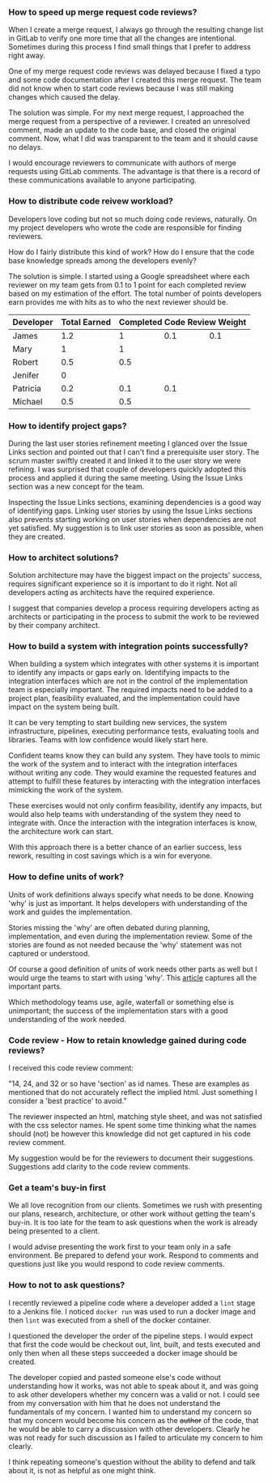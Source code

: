 ### How to speed up merge request code reviews?

When I create a merge request, I always go through the resulting change list in GitLab to verify one more time that all the changes are intentional. Sometimes during this process I find small things that I prefer to address right away. 

One of my merge request code reviews was delayed because I fixed a typo and some code documentation after I created this merge request. The team did not know when to start code reviews because I was still making changes which caused the delay. 

The solution was simple. For my next merge request, I approached the merge request from a perspective of a reviewer. I created an unresolved comment, made an update to the code base, and closed the original comment. Now, what I did was transparent to the team and it should cause no delays. 

I would encourage reviewers to communicate with authors of merge requests using GitLab comments. The advantage is that there is a record of these communications available to anyone participating. 

### How to distribute code reivew workload?
Developers love coding but not so much doing code reviews, naturally. On my project developers who wrote the code are responsible for finding reviewers.

How do I fairly distribute this kind of work? How do I ensure that the code base knowledge spreads among the developers evenly?

The solution is simple. I started using a Google spreadsheet where each reviewer on my team gets from 0.1 to 1 point for each completed review based on my estimation of the effort. The total number of points developers earn provides me with hits as to who the next reviewer should be.

<table>
    <thead>
        <tr>
            <th>Developer</th>
            <th>Total Earned</th>
            <th colspan="3">Completed Code Review Weight</th>
        </tr>
    </thead>
    <tbody>
        <tr>
            <td>James</td>
            <td>1.2</td>
            <td>1</td>
            <td>0.1</td>
            <td>0.1</td>
        </tr>
        <tr>
            <td>Mary</td>
            <td>1</td>
            <td>1</td>
            <td></td>
            <td></td>
        </tr>   
        <tr>
            <td>Robert</td>
            <td>0.5</td>
            <td>0.5</td>
            <td></td>
            <td></td>
        </tr>
        <tr>
            <td>Jenifer</td>
            <td>0</td>
            <td></td>
            <td></td>
            <td></td>
        </tr>      
        <tr>
            <td>Patricia</td>
            <td>0.2</td>
            <td>0.1</td>
            <td>0.1</td>
           <td></td>
        </tr>    
        <tr>
            <td>Michael</td>
            <td>0.5</td>
            <td>0.5</td>
            <td></td>
            <td></td>
        </tr>         
</tbody>
</table>

### How to identify project gaps?

During the last user stories refinement meeting I glanced over the Issue Links section and pointed out that I can't find a prerequisite user story. The scrum master swiftly created it and linked it to the user story we were refining. I was surprised that couple of developers quickly adopted this process and applied it during the same meeting. Using the Issue Links section was a new concept for the team.

Inspecting the Issue Links sections, examining dependencies is a good way of identifying gaps. Linking user stories by using the Issue Links sections also prevents starting working on user stories when dependencies are not yet satisfied. My suggestion is to link user stories as soon as possible, when they are created.

### How to architect solutions?

Solution architecture may have the biggest impact on the projects' success, requires significant experience so it is important to do it right. Not all developers acting as architects have the required experience.

I suggest that companies develop a process requiring developers acting as architects or participating in the process to submit the work to be reviewed by their company architect.

### How to build a system with integration points successfully?

When building a system which integrates with other systems it is important to identify any impacts or gaps early on. Identifying impacts to the integration interfaces which are not in the control of the implementation team is especially important. The required impacts need to be added to a project plan, feasibility evaluated, and the implementation could have impact on the system being built. 

It can be very tempting to start building new services, the system infrastructure, pipelines, executing performance tests, evaluating tools and libraries. Teams with low confidence would likely start here. 

Confident teams know they can build any system. They have tools to mimic the work of the system and to interact with the integration interfaces without writing any code. They would examine the requested features and attempt to fulfill these features by interacting with the integration interfaces mimicking the work of the system.

These exercises would not only confirm feasibility, identify any impacts, but would also help teams with understanding of the system they need to integrate with. Once the interaction with the integration interfaces is know, the architecture work can start.

With this approach there is a better chance of an earlier success, less rework, resulting in cost savings which is a win for everyone. 

### How to define units of work?

Units of work definitions always specify what needs to be done. Knowing 'why' is just as important. It helps developers with understanding of the work and guides the implementation.

Stories missing the 'why' are often debated during planning, implementation, and even during the implementation review. Some of the stories are found as not needed because the 'why' statement was not captured or understood.

Of course a good definition of units of work needs other parts as well but I would urge the teams to start with using 'why'. This [article](https://medium.com/@SFWebDigital/the-5-key-components-of-an-agile-user-story-6586ea63e1db)
 captures all the important parts. 

Which methodology teams use, agile, waterfall or something else is unimportant; the success of the implementation stars with a good understanding of the work needed.

### Code review - How to retain knowledge gained during code reviews?

I received this code review comment:

"14, 24, and 32 or so have 'section' as id names. These are examples as mentioned that do not accurately reflect the implied html. Just something I consider a 'best practice' to avoid."

The reviewer inspected an html, matching style sheet, and was not satisfied with the css selector names. He spent some time thinking what the names should (not) be however this knowledge did not get captured in his code review comment.

My suggestion would be for the reviewers to document their suggestions. Suggestions add clarity to the code review comments.

### Get a team's buy-in first

We all love recognition from our clients. Sometimes we rush with presenting our plans, research, architecture, or other work without getting the team's buy-in. It is too late for the team to ask questions when the work is already being presented to a client.

I would advise presenting the work first to your team only in a safe environment. Be prepared to defend your work. Respond to comments and questions just like you would respond to code review comments.


### How to not to ask questions? 

I recently reviewed a pipeline code where a developer added a `lint` stage to a Jenkins file. I noticed `docker run` was used to run a docker image and then `lint` was executed from a shell of the docker container.

I questioned the developer the order of the pipeline steps. I would expect that first the code would be checkout out, lint, built, and tests executed and only then when all these steps succeeded a docker image should be created.

The developer copied and pasted someone else's code without understanding how it works, was not able to speak about it, and was going to ask other developers whether my concern was a valid or not. I could see from my conversation with him that he does not understand the fundamentals of my concern. I wanted him to understand my concern so that my concern would become his concern as the <del>author</del> of the code, that he would be able to carry a discussion with other developers. Clearly he was not ready for such discussion as I failed to articulate my concern to him clearly. 

I think repeating someone's question without the ability to defend and talk about it, is not as helpful as one might think.
